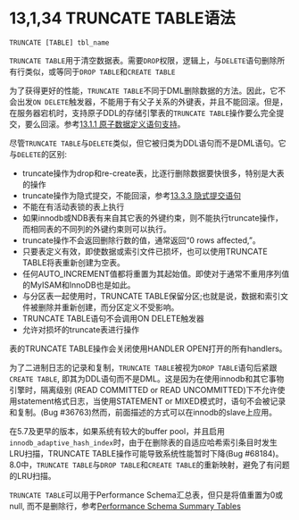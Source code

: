 # 13,1,34 TRUNCATE TABLE语法
```
TRUNCATE [TABLE] tbl_name
```
`TRUNCATE TABLE`用于清空数据表。需要`DROP`权限，逻辑上，与`DELETE`语句删除所有行类似，或等同于`DROP TABLE`和`CREATE TABLE`

为了获得更好的性能，`TRUNCATE TABLE`不同于DML删除数据的方法。因此，它不会出发`ON DELETE`触发器，不能用于有父子关系的外键表，并且不能回滚。但是，在服务器宕机时，支持原子DDL的存储引擎表的`TRUNCATE TABLE`操作要么完全提交，要么回滚。参考[13.1.1 原子数据定义语句支持](13/13.1.1.md)。

尽管`TRUNCATE TABLE`与`DELETE`类似，但它被归类为DDL语句而不是DML语句。它与`DELETE`的区别:

- truncate操作为drop和re-create表，比逐行删除数据要快很多，特别是大表的操作
- truncate操作为隐式提交，不能回滚，参考[13.3.3 隐式提交语句](13/13.3.3.md)
- 不能在有活动表锁的表上执行
- 如果innodb或NDB表有来自其它表的外键约束，则不能执行truncate操作，而相同表的不同列的外键约束则可以执行。
- truncate操作不会返回删除行数的值，通常返回“0 rows affected,”。
- 只要表定义有效，即使数据或索引文件已损坏，也可以使用TRUNCATE TABLE将表重新创建为空表。
- 任何AUTO_INCREMENT值都将重置为其起始值。即使对于通常不重用序列值的MyISAM和InnoDB也是如此。
- 与分区表一起使用时，TRUNCATE TABLE保留分区;也就是说，数据和索引文件被删除并重新创建，而分区定义不受影响。
- TRUNCATE TABLE语句不会调用ON DELETE触发器
- 允许对损坏的truncate表进行操作

表的TRUNCATE TABLE操作会关闭使用HANDLER OPEN打开的所有handlers。

为了二进制日志的记录和复制，`TRUNCATE TABLE`被视为`DROP TABLE`语句后紧跟`CREATE TABLE`, 即其为DDL语句而不是DML。这是因为在使用innodb和其它事物引擎时，隔离级别 (READ COMMITTED or READ UNCOMMITTED)下不允许使用statement格式日志，当使用STATEMENT or MIXED模式时，语句不会被记录和复制。(Bug #36763)然而，前面描述的方式可以在innodb的slave上应用。

在5.7及更早的版本，如果系统有较大的buffer pool，并且启用`innodb_adaptive_hash_index`时，由于在删除表的自适应哈希索引条目时发生LRU扫描，TRUNCATE TABLE操作可能导致系统性能暂时下降(Bug #68184)。8.0中，`TRUNCATE TABLE`与`DROP TABLE`和`CREATE TABLE`的重新映射，避免了有问题的LRU扫描。

`TRUNCATE TABLE`可以用于Performance Schema汇总表，但只是将值重置为0或null, 而不是删除行，参考[Performance Schema Summary Tables](25/25.11.16.md)

